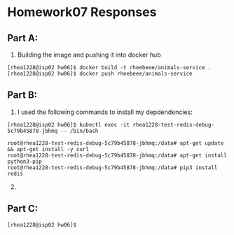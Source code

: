 # Homework07 Responses

## **Part A:**
1. Building the image and pushing it into docker hub
```
[rhea1228@isp02 hw06]$ docker build -t rheebeee/animals-service .
[rhea1228@isp02 hw06]$ docker push rheebeee/animals-service
```

## **Part B:**
1. I used the following commands to install my depdendencies:
```
[rhea1228@isp02 hw06]$ kubectl exec -it rhea1228-test-redis-debug-5c79b45878-jbhmq -- /bin/bash

root@rhea1228-test-redis-debug-5c79b45878-jbhmq:/data# apt-get update && apt-get install -y curl
root@rhea1228-test-redis-debug-5c79b45878-jbhmq:/data# apt-get install python3-pip
root@rhea1228-test-redis-debug-5c79b45878-jbhmq:/data# pip3 install redis
```
2. 



## **Part C:**
```
[rhea1228@isp02 hw06]$ 
```
